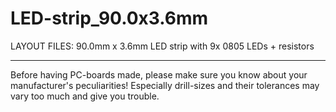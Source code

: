 
LED-strip_90.0x3.6mm
=====================

LAYOUT FILES: 90.0mm x 3.6mm LED strip with 9x 0805 LEDs + resistors


---

Before having PC-boards made, please make sure you know about your manufacturer's peculiarities!
Especially drill-sizes and their tolerances may vary too much and give you trouble.

